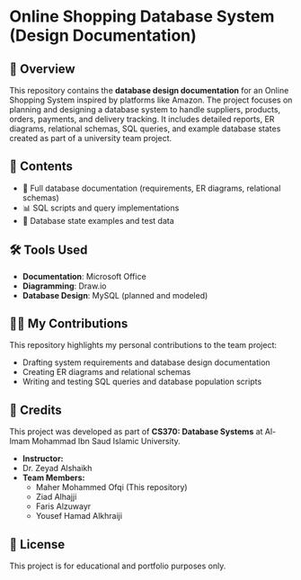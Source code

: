 
# Online Shopping Database System (Design Documentation)

## 📖 Overview
This repository contains the **database design documentation** for an Online Shopping System inspired by platforms like Amazon. The project focuses on planning and designing a database system to handle suppliers, products, orders, payments, and delivery tracking. It includes detailed reports, ER diagrams, relational schemas, SQL queries, and example database states created as part of a university team project.

## 📑 Contents
- 📄 Full database documentation (requirements, ER diagrams, relational schemas)
- 📊 SQL scripts and query implementations
- 📝 Database state examples and test data

## 🛠️ Tools Used
- **Documentation**: Microsoft Office  
- **Diagramming**: Draw.io  
- **Database Design**: MySQL (planned and modeled)

## 👨‍💻 My Contributions
This repository highlights my personal contributions to the team project:
- Drafting system requirements and database design documentation
- Creating ER diagrams and relational schemas
- Writing and testing SQL queries and database population scripts

## 📌 Credits
This project was developed as part of **CS370: Database Systems** at Al-Imam Mohammad Ibn Saud Islamic University.  

- **Instructor:**
- Dr. Zeyad Alshaikh    
- **Team Members:**
  - Maher Mohammed Ofqi (This repository)
  - Ziad Alhajji
  - Faris Alzuwayr
  - Yousef Hamad Alkhraiji

## 📜 License
This project is for educational and portfolio purposes only.
